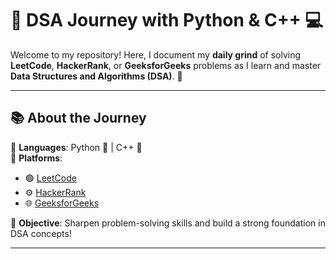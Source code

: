 # 🚀 DSA Journey with Python & C++ 💻

Welcome to my repository! Here, I document my **daily grind** of solving **LeetCode**, **HackerRank**, or **GeeksforGeeks** problems as I learn and master **Data Structures and Algorithms (DSA)**. 🌟

---

## 📚 About the Journey
🔹 **Languages**: Python 🐍 | C++ 🔧  
🔹 **Platforms**:  
   - 🟢 [LeetCode](https://leetcode.com)  
   - ⚙️ [HackerRank](https://www.hackerrank.com)  
   - 🌐 [GeeksforGeeks](https://www.geeksforgeeks.org)  

🔹 **Objective**: Sharpen problem-solving skills and build a strong foundation in DSA concepts!  

---

